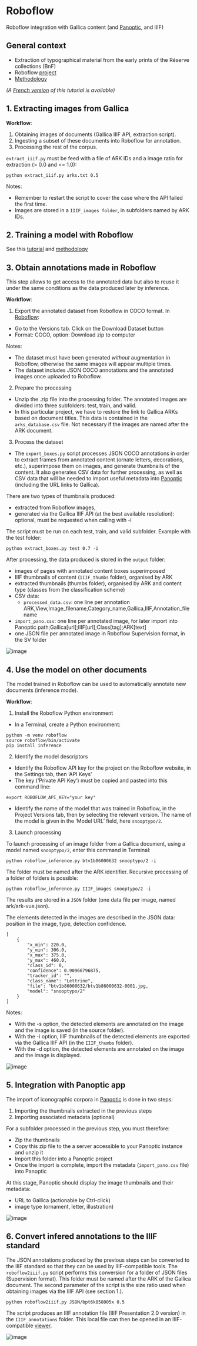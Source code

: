 # Roboflow
Roboflow integration with Gallica content (and [Panoptic](https://panopticorg.github.io/), and IIIF)

## General context
- Extraction of typographical material from the early prints of the Réserve collections (BnF)
- Roboflow [project](https://app.roboflow.com/snooptypo)
- [Methodology](https://docs.google.com/presentation/d/1TdVedZGo4_sOiXMk-Do7hSQA7STYTNOU_ZxO1fHRrXw/edit?slide=id.g12b1dcf850d_0_49#slide=id.g12b1dcf850d_0_49)

<i>(A [French version](readme_FR.pdf) of this tutorial is available)</i>

## 1. Extracting images from Gallica

<b>Workflow</b>:
1. Obtaining images of documents (Gallica IIIF API, extraction script).
2. Ingesting a subset of these documents into Roboflow for annotation.
3. Processing the rest of the corpus.

`extract_iiif.py` must be feed with a file of ARK IDs and a image ratio for extraction (> 0.0 and <= 1.0):

```
python extract_iiif.py arks.txt 0.5
```
Notes:
- Remember to restart the script to cover the case where the API failed the first time.
- Images are stored in a `IIIF_images folder`, in subfolders named by ARK IDs.

## 2. Training a model with Roboflow
See this [tutorial](https://docs.google.com/presentation/d/1-a0tdgQRa2K5ESwN5IhTn8VnGtDaxeseK37TgvtaiHY/edit?slide=id.g12b1dcf850d_0_49#slide=id.g12b1dcf850d_0_49)
and [methodology](https://docs.google.com/presentation/d/1TdVedZGo4_sOiXMk-Do7hSQA7STYTNOU_ZxO1fHRrXw/edit?slide=id.g12b1dcf850d_0_49#slide=id.g12b1dcf850d_0_49)


## 3. Obtain annotations made in Roboflow

This step allows to get access to the annotated data but also to reuse it under the same conditions as the data produced later by inference.

<b>Workflow</b>:
1. Export the annotated dataset from Roboflow in COCO format.
In [Roboflow](https://app.roboflow.com/snooptypo/snooptypo/models): 
- Go to the Versions tab. Click on the Download Dataset button
- Format: COCO, option: Download zip to computer
  
Notes:
- The dataset must have been generated <i>without</i> augmentation in Roboflow, otherwise the same images will appear multiple times. 
- The dataset includes JSON COCO annotations and the annotated images once uploaded to Roboflow.

2. Prepare the processing
- Unzip the .zip file into the processing folder. The annotated images are divided into three subfolders: test, train, and valid.
- In this particular project, we have to restore the link to Gallica ARKs based on document titles. This data is contained in the `arks_database.csv` file. Not necessary if the images are named after the ARK document.

3. Process the dataset
- The `export_boxes.py` script processes JSON COCO annotations in order to extract frames from annotated content (ornate letters, decorations, etc.), superimpose them on images, and generate thumbnails of the content. It also generates CSV data for further processing, as well as CSV data that will be needed to import useful metadata into [Panoptic](https://panopticorg.github.io/) (including the URL links to Gallica).

There are two types of thumbnails produced:
- extracted from Roboflow images,
- generated via the Gallica IIIF API (at the best available resolution): optional, must be requested when calling with -i

The script must be run on each test, train, and valid subfolder. Example with the test folder:
```
python extract_boxes.py test 0.7 -i
```

After processing, the data produced is stored in the `output` folder:
- images of pages with annotated content boxes superimposed
- IIIF thumbnails of content (`IIIF_thumbs` folder), organised by ARK
- extracted thumbnails (thumbs folder), organised by ARK and content type (classes from the classification scheme)
- CSV data:
  - `processed_data.csv`: one line per annotation ARK,View,Image_filename,Category_name,Gallica,IIIF,Annotation_filename
 - `import_pano.csv`: one line per annotated image, for later import into Panoptic
path;Gallica[url];IIIF[url];Class[tag];ARK[text]
 - one JSON file per annotated image in Roboflow Supervision format, in the SV folder

![image](images/boxes.jpeg)

## 4. Use the model on other documents 

The model trained in Roboflow can be used to automatically annotate new documents (inference mode).

<b>Workflow</b>:
1. Install the Roboflow Python environment
- In a Terminal, create a Python environment:
```
python -m venv roboflow
source roboflow/bin/activate
pip install inference
```

2. Identify the model descriptors

- Identify the Roboflow API key for the project on the Roboflow website, in the Settings tab, then ‘API Keys’
- The key (‘Private API Key’) must be copied and pasted into this command line:

```
export ROBOFLOW_API_KEY="your key"
```

- Identify the name of the model that was trained in Roboflow, in the Project Versions tab, then by selecting the relevant version. The name of the model is given in the ‘Model URL’ field, here `snooptypo/2`.

3. Launch processing

To launch processing of an image folder from a Gallica document, using a model named `snooptypo/2`, enter this command in Terminal:
 
```
python roboflow_inference.py btv1b86000632 snooptypo/2 -i
```

The folder must be named after the ARK identifier. Recursive processing of a folder of folders is possible:
```
python roboflow_inference.py IIIF_images snooptypo/2 -i
```

The results are stored in a `JSON` folder (one data file per image, named ark/ark-vue.json).  

The elements detected in the images are described in the JSON data: position in the image, type, detection confidence. 

```
[
    {
        "x_min": 220.0,
        "y_min": 306.0,
        "x_max": 375.0,
        "y_max": 460.0,
        "class_id": 0,
        "confidence": 0.90966796875,
        "tracker_id": "",
        "class_name": "Lettrine",
        "file": "btv1b86000632/btv1b86000632-0001.jpg,
        "model": "snooptypo/2"
    }
]
```
Notes:
- With the -s option, the detected elements are annotated on the image and the image is saved (in the source folder).
- With the -i option, IIIF thumbnails of the detected elements are exported via the Gallica IIIF API (in the `IIIF_thumbs` folder).
- With the -d option, the detected elements are annotated on the image and the image is displayed.

![image](images/thumbs.jpeg)

## 5. Integration with Panoptic app 

The import of iconographic corpora in [Panoptic](https://panopticorg.github.io/) is done in two steps:
1. Importing the thumbnails extracted in the previous steps
2. Importing associated metadata (optional)

For a subfolder processed in the previous step, you must therefore:
- Zip the thumbnails 
- Copy this zip file to the a server accessible to your Panoptic instance and unzip it
- Import this folder into a Panoptic project
- Once the import is complete, import the metadata (`import_pano.csv` file) into Panoptic

At this stage, Panoptic should display the image thumbnails and their metadata:
- URL to Gallica (actionable by Ctrl-click)
- image type (ornament, letter, illustration)

![image](images/pano.png)


## 6. Convert infered annotations to the IIIF standard

The JSON annotations produced by the previous steps can be converted to the IIIF standard so that they can be used by IIIF-compatible tools. The `roboflow2iiif.py` script performs this conversion for a folder of JSON files (Supervision format). This folder must be named after the ARK of the Gallica document. The second parameter of the script is the size ratio used when obtaining images via the IIIF API (see section 1.).

```
python roboflow2iiif.py JSON/bpt6k858005x 0.5
```

The script produces an IIIF annotation file (IIIF Presentation 2.0 version) in the `IIIF_annotations` folder. This local file can then be opened in an IIIF-compatible [viewer](https://gallica.bnf.fr/view3if/ga/ark:/12148/bpt6k858005x).

![image](images/mirador.png)

